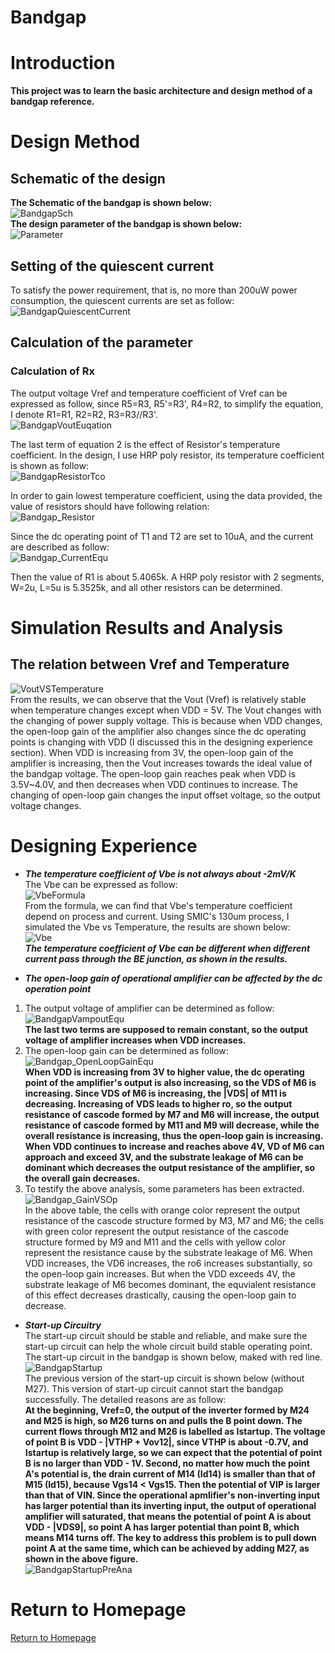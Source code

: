 # Bandgap   

# Introduction   
**This project was to learn the basic architecture and design method of a bandgap reference.**   

# Design Method   
## Schematic of the design   
**The Schematic of the bandgap is shown below:**   
![BandgapSch](img/BandgapSch.png)   
**The design parameter of the bandgap is shown below:**   
![Parameter](img/bandgapparameter.jpg)  

## Setting of the quiescent current
To satisfy the power requirement, that is, no more than 200uW power consumption, the quiescent currents are set as follow:   
![BandgapQuiescentCurrent](img/BandgapQuiescentCurrent.png)  

## Calculation of the parameter
### Calculation of Rx
The output voltage Vref and temperature coefficient of Vref can be expressed as follow, since R5=R3, R5'=R3', R4=R2, to simplify the equation, I denote R1=R1, R2=R2, R3=R3//R3'.   
![BandgapVoutEuqation](img/BandgapVoutEuqation.jpg)  

The last term of equation 2 is the effect of Resistor's temperature coefficient. In the design, I use HRP poly resistor, its temperature coefficient is shown as follow:   
![BandgapResistorTco](img/BandgapResistorTco.jpg)   

In order to gain lowest temperature coefficient, using the data provided,  the value of resistors should have following relation:   
![Bandgap_Resistor](img/Bandgap_Resistor.jpg)   

Since the dc operating point of T1 and T2 are set to 10uA, and the current are described as follow:   
![Bandgap_CurrentEqu](img/Bandgap_CurrentEqu.jpg)   

Then the value of R1 is about 5.4065k. A HRP poly resistor with 2 segments, W=2u, L=5u is 5.3525k, and all other resistors can be determined.   


# Simulation Results and Analysis   
## The relation between Vref and Temperature
![VoutVSTemperature](img/VoutVSTemperature.jpg)   
From the results, we can observe that the Vout (Vref) is relatively stable when temperature changes except when VDD = 5V. The Vout changes with the changing of power supply voltage. This is because when VDD changes, the open-loop gain of the amplifier also changes since the dc operating points is changing with VDD (I discussed this in the designing experience section). When VDD is increasing from 3V, the open-loop gain of the amplifier is increasing, then the Vout increases towards the ideal value of the bandgap voltage. The open-loop gain reaches peak when VDD is 3.5V~4.0V, and then decreases when VDD continues to increase. The changing of open-loop gain changes the input offset voltage, so the output voltage changes.   

# Designing Experience   
+ ***The temperature coefficient of Vbe is not always about -2mV/K***   
The Vbe can be expressed as follow:   
![VbeFormula](img/VbeFormula.jpg)  
From the formula, we can find that Vbe's temperature coefficient depend on process and current. Using SMIC's 130um process, I simulated the Vbe vs Temperature, the results are shown below:   
![Vbe](img/Vbe.jpg)  
***The temperature coefficient of Vbe can be different when different current pass through the BE junction, as shown in the results.***   

+ ***The open-loop gain of operational amplifier can be affected by the dc operation point***   
1. The output voltage of amplifier can be determined as follow:   
![BandgapVampoutEqu](img/BandgapVampoutEqu.jpg)   
**The last two terms are supposed to remain constant, so the output voltage of amplifier increases when VDD increases.**   
2. The open-loop gain can be determined as follow:   
![Bandgap_OpenLoopGainEqu](img/Bandgap_OpenLoopGainEqu.jpg)   
**When VDD is increasing from 3V to higher value, the dc operating point of the amplifier's output is also increasing, so the VDS of M6 is increasing. Since VDS of M6 is increasing, the |VDS| of M11 is decreasing. Increasing of VDS leads to higher ro, so the output resistance of cascode formed by M7 and M6 will increase, the output resistance of cascode formed by M11 and M9 will decrease, while the overall resistance is increasing, thus the open-loop gain is increasing. When VDD continues to increase and reaches above 4V, VD of M6 can approach and exceed 3V, and the substrate leakage of M6 can be dominant which decreases the output resistance of the amplifier, so the overall gain decreases.**   
3. To testify the above analysis, some parameters has been extracted.   
![Bandgap_GainVSOp](img/Bandgap_GainVSOp.jpg)   
In the above table, the cells with orange color represent the output resistance of the cascode structure formed by M3, M7 and M6; the cells with green color represent the output resistance of the cascode structure formed by M9 and M11 and the cells with yellow color represent the resistance cause by the substrate leakage of M6. When VDD increases, the VD6 increases, the ro6 increases substantially, so the open-loop gain increases. But when the VDD exceeds 4V, the substrate leakage of M6 becomes dominant, the equvialent resistance of this effect decreases drastically, causing the open-loop gain to decrease.   


+ ***Start-up Circuitry***   
The start-up circuit should be stable and reliable, and make sure the start-up circuit can help the whole circuit build stable operating point. The start-up circuit in the bandgap is shown below, maked with red line.   
![BandgapStartup](img/BandgapStartup.png)   
The previous version of the start-up circuit is shown below (without M27). This version of start-up circuit cannot start the bandgap successfully. The detailed reasons are as follow:   
**At the beginning, Vref=0, the output of the inverter formed by M24 and M25 is high, so M26 turns on and pulls the B point down. The current flows through M12 and M26 is labelled as Istartup. The voltage of point B is VDD - |VTHP + Vov12|, since VTHP is about -0.7V, and Istartup is relatively large, so we can expect that the potential of point B is no larger than VDD - 1V. Second, no matter how much the point A's potential is, the drain current of M14 (Id14) is smaller than that of M15 (Id15), because Vgs14 < Vgs15. Then the potential of VIP is larger than that of VIN. Since the operational apmlifier's non-inverting input has larger potential than its inverting input, the output of operational amplifier will saturated, that means the potential of point A is about VDD - |VDS9|, so point A has larger potential than point B, which means M14 turns off. The key to address this problem is to pull down point A at the same time, which can be achieved by adding M27, as shown in the above figure.**   
![BandgapStartupPreAna](img/BandgapStartupPreAna.png)   

# Return to Homepage   
[Return to Homepage](https://yannanzhang512.github.io/YannanZhang/)
